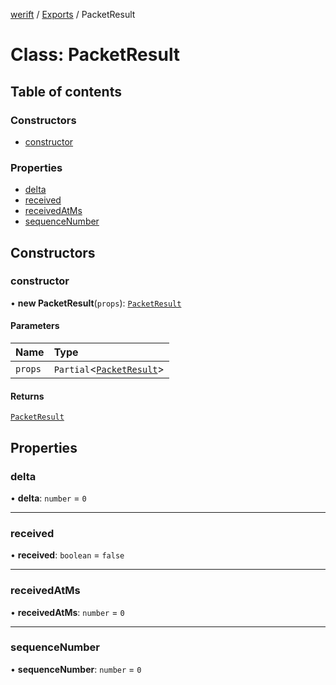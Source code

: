 [werift](../README.md) / [Exports](../modules.md) / PacketResult

# Class: PacketResult

## Table of contents

### Constructors

- [constructor](PacketResult.md#constructor)

### Properties

- [delta](PacketResult.md#delta)
- [received](PacketResult.md#received)
- [receivedAtMs](PacketResult.md#receivedatms)
- [sequenceNumber](PacketResult.md#sequencenumber)

## Constructors

### constructor

• **new PacketResult**(`props`): [`PacketResult`](PacketResult.md)

#### Parameters

| Name | Type |
| :------ | :------ |
| `props` | `Partial`\<[`PacketResult`](PacketResult.md)\> |

#### Returns

[`PacketResult`](PacketResult.md)

## Properties

### delta

• **delta**: `number` = `0`

___

### received

• **received**: `boolean` = `false`

___

### receivedAtMs

• **receivedAtMs**: `number` = `0`

___

### sequenceNumber

• **sequenceNumber**: `number` = `0`
